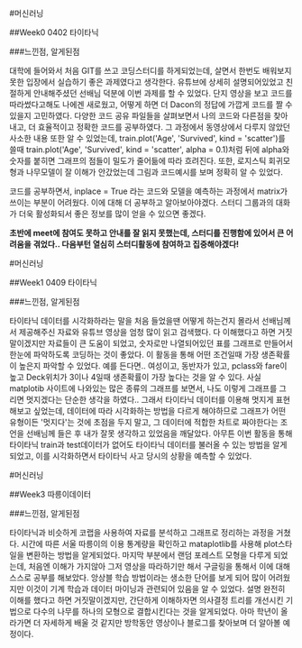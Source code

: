 #머신러닝

##Week0 0402 타이타닉

###느낀점, 알게된점

대학에 들어와서 처음 GIT를 쓰고 코딩스터디를 하게되었는데, 살면서 한번도 배워보지 못한 입장에서 실습하기 좋은 과제였다고 생각한다. 유튜브에 상세히 설명되어있었고 친절하게 안내해주셨던 선배님 덕분에 이번 과제를 할 수 있었다. 단지 영상을 보고 코드를 따라썼다고해도 나에겐 새로웠고, 어떻게 하면 더 Dacon의 정답에 가깝게 코드를 짤 수 있을지 고민하였다. 다양한 코드 공유 파일들을 살펴보면서 나의 코드와 다른점을 찾아내고, 더 효율적이고 정확한 코드를 공부하였다. 그 과정에서 동영상에서 다루지 않았던 사소한 내용 또한 알 수 있었는데, train.plot('Age', 'Survived', kind = 'scatter')를 쓸때 train.plot('Age', 'Survived', kind = 'scatter', alpha = 0.1)처럼 뒤에 alpha와 숫자를 붙히면 그래프의 점들이 밀도가 줄어듦에 따라 흐려진다. 또한, 로지스틱 회귀모형과 나무모델이 잘 이해가 안갔었는데 그림과 코드예시를 보며 정확히 알 수 있었다.

코드를 공부하면서, inplace = True 라는 코드와 모델을 예측하는 과정에서 matrix가 쓰이는 부분이 어려웠다. 이에 대해 더 공부하고 알아보아야겠다. 스터디 그룹과의 대화가 더욱 활성화되서 좋은 정보를 많이 얻을 수 있으면 좋겠다.

**초반에 meet에 참여도 못하고 안내를 잘 읽지 못했는데, 스터디를 진행함에 있어서 큰 어려움을 겪었다.. 다음부턴 열심히 스터디활동에 참여하고 집중해야겠다!**


#머신러닝

##Week1 0409 타이타닉

###느낀점, 알게된점

타이타닉 데이터를 시각화하라는 말을 처음 들었을땐 어떻게 하는건지 몰라서 선배님께서 제공해주신 자료와 유튜브 영상을 엄청 많이 읽고 검색했다. 다 이해했다고 하면 거짓말이겠지만 자료들이 큰 도움이 되었고, 숫자로만 나열되어있던 표를 그래프로 만들어서 한눈에 파악하도록 코딩하는 것이 좋았다. 이 활동을 통해 어떤 조건일때 가장 생존확률이 높은지 파악할 수 있었다. 예를 든다면.. 여성이고, 동반자가 있고, pclass와 fare이 높고 Deck위치가 3이나 4일때 생존확률이 가장 높다는 것을 알 수 있다. 사실 matplotib 사이트에 나와있는 많은 종류의 그래프를 보면서, 나도 이렇게 그래프를 그리면 멋지겠다는 단순한 생각을 하였다.. 그래서 타이타닉 데이터를 이용해 멋지게 표현해보고 싶었는데, 데이터에 따라 시각화하는 방법을 다르게 해야하므로 그래프가 어떤 유형이든 '멋지다'는 것에 초점을 두지 말고, 그 데이터에 적합한 차트로 짜야한다는 조언을 선배님께 들은 후 내가 잘못 생각하고 있었음을 깨달았다. 아무튼 이번 활동을 통해 타이타닉 train과 test데이터가 없어도 타이타닉 데이터를 불러올 수 있는 방법을 알게되었고, 이를 시각화하면서 타이타닉 사고 당시의 상황을 예측할 수 있었다.

#머신러닝

##Week3 따릉이데이터

###느낀점, 알게된점

타이타닉과 비슷하게 코랩을 사용하여 자료를 분석하고 그래프로 정리하는 과정을 거쳤다. 시간에 따른 서울 따릉이의 이용 통계량을 확인하고 mataplotlib를 사용해 plot스타일을 변환하는 방법을 알게되었다. 마지막 부분에서 랜덤 포레스트 모형을 다루게 되었는데, 처음엔 이해가 가지않아 그저 영상을 따라하기만 해서 구글링을 통해서 이에 대해 스스로 공부를 해보았다. 앙상블 학습 방법이라는 생소한 단어를 보게 되어 많이 어려웠지만 이것이 기계 학습과 데이터 마이닝과 관련되어 있음을 알 수 있었다. 설명 완전히 이해를 했다고 하면 거짓말이겠지만, 간단하게 이해하자면 의사결정 트리를 개선시킨 기법으로 다수의 나무를 하나의 모형으로 결합시킨다는 것을 알게되었다. 아마 학년이 올라가면 더 자세하게 배울 것 같지만 방학동안 영상이나 블로그를 찾아보며 더 알아볼 예정이다.
